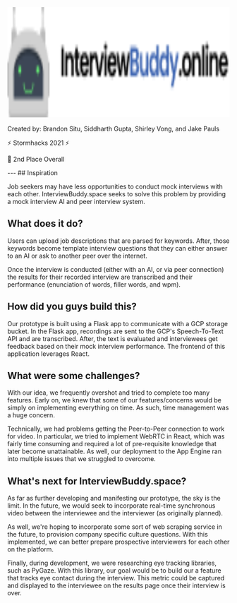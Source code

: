 <p align="left">
  <img src="./img/logo.png" alt="InterviewBuddy.online" height="250" />
</p>
<p>Created by: Brandon Situ, Siddharth Gupta, Shirley Vong, and Jake Pauls</p>
<p> ⚡ Stormhacks 2021 ⚡ </p>
<p> 🥈 2nd Place Overall  </p>
---
## Inspiration

Job seekers may have less opportunities to conduct mock interviews with each other. InterviewBuddy.space seeks to solve this problem by providing a mock interview AI and peer interview system.

## What does it do?

Users can upload job descriptions that are parsed for keywords. After, those keywords become template interview questions that they can either answer to an AI or ask to another peer over the internet.

Once the interview is conducted (either with an AI, or via peer connection) the results for their recorded interview are transcribed and their performance (enunciation of words, filler words, and wpm).

## How did you guys build this?

Our prototype is built using a Flask app to communicate with a GCP storage bucket. In the Flask app, recordings are sent to the GCP's Speech-To-Text API and are transcribed. After, the text is evaluated and interviewees get feedback based on their mock interview performance. The frontend of this application leverages React.

## What were some challenges? 

With our idea, we frequently overshot and tried to complete too many features. Early on, we knew that some of our features/concerns would be simply on implementing everything on time. As such, time management was a huge concern.

Technically, we had problems getting the Peer-to-Peer connection to work for video. In particular, we tried to implement WebRTC in React, which was fairly time consuming and required a lot of pre-requisite knowledge that later become unattainable. As well, our deployment to the App Engine ran into multiple issues that we struggled to overcome. 

## What's next for InterviewBuddy.space?

As far as further developing and manifesting our prototype, the sky is the limit. In the future, we would seek to incorporate real-time synchronous video between the interviewee and the interviewer (as originally planned).

As well, we're hoping to incorporate some sort of web scraping service in the future, to provision company specific culture questions. With this implemented, we can better prepare prospective interviewers for each other on the platform.

Finally, during development, we were researching eye tracking libraries, such as PyGaze. With this library, our goal would be to build our a feature that tracks eye contact during the interview. This metric could be captured and displayed to the interviewee on the results page once their interview is over.